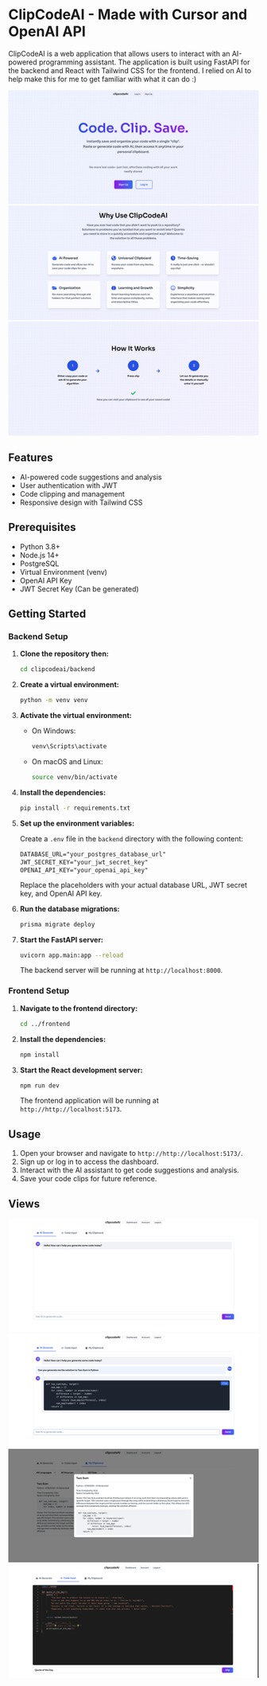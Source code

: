 # ClipCodeAI - Made with Cursor and OpenAI API 

ClipCodeAI is a web application that allows users to interact with an AI-powered programming assistant. The application is built using FastAPI for the backend and React with Tailwind CSS for the frontend. I relied on AI to help make this for me to get familiar with what it can do :) 

![Home](frontend/src/assets/images/Home.png)
![About](frontend/src/assets/images/About.png)
![How it works](frontend/src/assets/images/How-it-works.png)

## Features

- AI-powered code suggestions and analysis
- User authentication with JWT
- Code clipping and management
- Responsive design with Tailwind CSS

## Prerequisites

- Python 3.8+
- Node.js 14+
- PostgreSQL
- Virtual Environment (venv)
- OpenAI API Key
- JWT Secret Key (Can be generated)

## Getting Started

### Backend Setup

1. **Clone the repository then:**

   ```bash
   cd clipcodeai/backend
   ```

2. **Create a virtual environment:**

   ```bash
   python -m venv venv
   ```

3. **Activate the virtual environment:**

   - On Windows:

     ```bash
     venv\Scripts\activate
     ```

   - On macOS and Linux:

     ```bash
     source venv/bin/activate
     ```

4. **Install the dependencies:**

   ```bash
   pip install -r requirements.txt
   ```

5. **Set up the environment variables:**

   Create a `.env` file in the `backend` directory with the following content:

   ```plaintext
   DATABASE_URL="your_postgres_database_url"
   JWT_SECRET_KEY="your_jwt_secret_key"
   OPENAI_API_KEY="your_openai_api_key"
   ```

   Replace the placeholders with your actual database URL, JWT secret key, and OpenAI API key.

6. **Run the database migrations:**

   ```bash
   prisma migrate deploy
   ```

7. **Start the FastAPI server:**

   ```bash
   uvicorn app.main:app --reload
   ```

   The backend server will be running at `http://localhost:8000`.

### Frontend Setup

1. **Navigate to the frontend directory:**

   ```bash
   cd ../frontend
   ```

2. **Install the dependencies:**

   ```bash
   npm install
   ```

3. **Start the React development server:**

   ```bash
   npm run dev
   ```

   The frontend application will be running at `http://http://localhost:5173`.

## Usage

1. Open your browser and navigate to `http://http://localhost:5173/`.
2. Sign up or log in to access the dashboard.
3. Interact with the AI assistant to get code suggestions and analysis.
4. Save your code clips for future reference.

## Views

![Dashboard](frontend/src/assets/images/Dashboard.png)
![AI](frontend/src/assets/images/AI.png)
![Clipboard](frontend/src/assets/images/Clipboard.png)
![Code Input](frontend/src/assets/images/Code-input.png)
